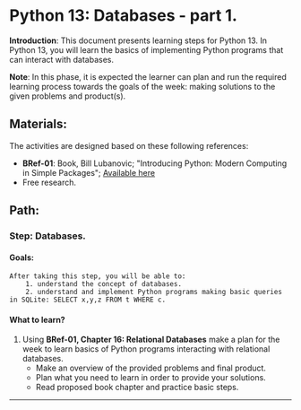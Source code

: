 # Python 13: Databases - part 1.

**Introduction**: This document presents learning steps for Python 13. In Python 13, you will learn the basics of implementing Python programs that can interact with databases.

**Note**: In this phase, it is expected the learner can plan and run the required learning process towards the goals of the week: making solutions to the given problems and product(s).

## Materials:

The activities are designed based on these following references:

- **BRef-01**: Book, Bill Lubanovic; "Introducing Python: Modern Computing in Simple Packages"; [Available here](https://www.oreilly.com/library/view/introducing-python-2nd/9781492051374/)
- Free research.

## Path:

### Step: Databases.

#### Goals:

```
After taking this step, you will be able to:
	1. understand the concept of databases.
	2. understand and implement Python programs making basic queries in SQLite: SELECT x,y,z FROM t WHERE c.
```
#### What to learn?

1. Using **BRef-01, Chapter 16: Relational Databases** make a plan for the week to learn basics of Python programs interacting with relational databases.
	- Make an overview of the provided problems and final product.
	- Plan what you need to learn in order to provide your solutions.
	- Read proposed book chapter and practice basic steps.

<hr>

